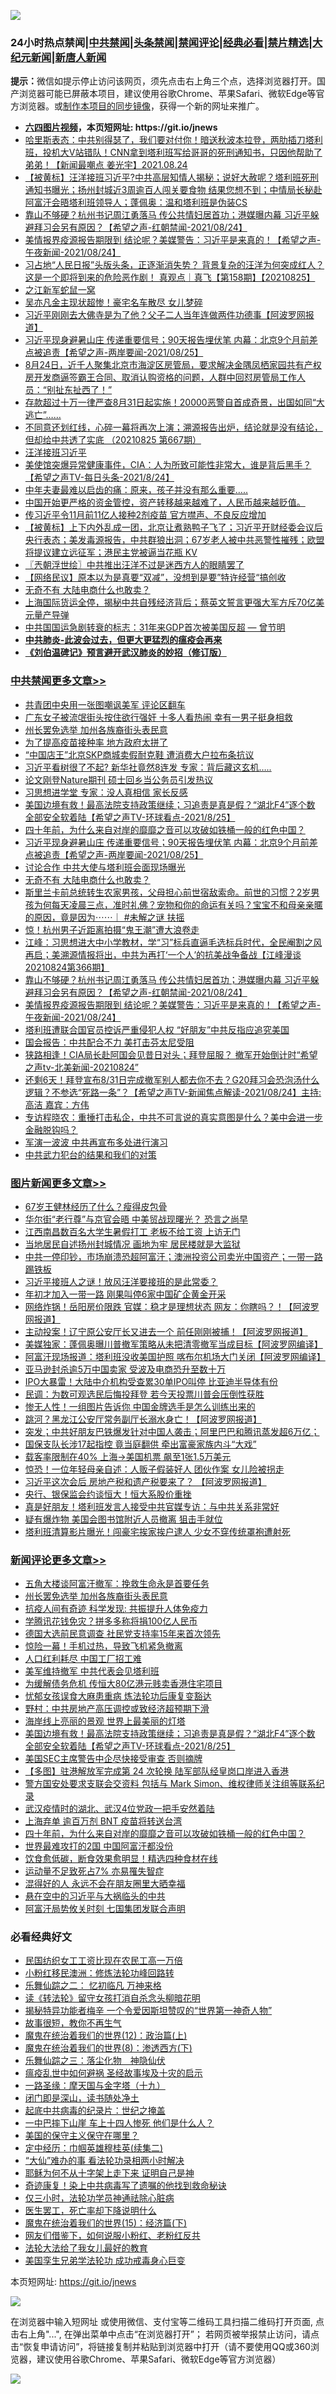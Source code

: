 ![](https://raw.githubusercontent.com/fqnews/bnews/master/64photo/fqnews-qr.jpg)

<div id="tt">
<h3>24小时热点禁闻|<a href="#%E4%B8%AD%E5%85%B1%E7%A6%81%E9%97%BB%E6%9B%B4%E5%A4%9A%E6%96%87%E7%AB%A0">中共禁闻</a>|<a href="#%E5%9B%BE%E7%89%87%E6%96%B0%E9%97%BB%E6%9B%B4%E5%A4%9A%E6%96%87%E7%AB%A0">头条禁闻</a>|<a href="#%E6%96%B0%E9%97%BB%E8%AF%84%E8%AE%BA%E6%9B%B4%E5%A4%9A%E6%96%87%E7%AB%A0">禁闻评论|<a href="#%E5%BF%85%E7%9C%8B%E7%BB%8F%E5%85%B8%E5%A5%BD%E6%96%87">经典必看|<a href="/video.md#%E7%A6%81%E7%89%87%E7%B2%BE%E9%80%89">禁片精选</a>|<a href="https://github.com/fqnews/djy/blob/master/gb/nf1351518.md#1">大纪元新闻</a>|<a href="https://github.com/fqnews/ntdtv/blob/master/gb/prog204.md#1">新唐人新闻</a></h3>
<div><b>提示：</b>微信如提示停止访问该网页，须先点击右上角三个点，选择浏览器打开。国产浏览器可能已屏蔽本项目，建议使用谷歌Chrome、苹果Safari、微软Edge等官方浏览器。或<a href="https://github.com/fqnews/bnews/blob/master/%E5%88%B6%E4%BD%9Cgit%E7%A6%81%E9%97%BB%E9%95%9C%E5%83%8F.md">制作本项目的同步镜像</a>，获得一个新的网址来推广。</div>
<ul>
<li><b><a href="http://d1.bdrive.tk/64.mp4" target="_blank">六四图片视频</a>，本页短网址: https://git.io/jnews</b></li>
<li><a href="/comments/20210825/1612591.md">哈里斯表态：中共别得瑟了，我们要对付你！暗送秋波本拉登，两肋插刀塔利班，投机大V站错队！CNN拿到塔利班写给哥哥的死刑通知书，只因他帮助了弟弟！【新闻最嘲点 姜光宇】2021.08.24</a></li>
<li><a href="/bannedvideo/20210825/1612628.md">【被黄标】汪洋接班习近平?中共高层知情人揭秘；说好大赦呢？塔利班死刑通知书曝光；扬州封城近3周逾百人闯关要食物 结果您想不到；中情局长秘赴阿富汗会晤塔利班领导人；蓬佩奥：温和塔利班是伪装CS</a></li>
<li><a href="/comments/20210825/1612785.md">靠山不够硬？杭州书记周江勇落马  传公共情妇居首功；港媒曝内幕 习近平躲避拜习会另有原因？【希望之声-红朝禁闻-2021/08/24】</a></li>
<li><a href="/comments/20210825/1612780.md">美情报界疫源报告期限到 结论呢？美媒警告：习近平是来真的！【希望之声-午夜新闻-2021/08/24】</a></li>
<li><a href="/bannedvideo/20210825/1612949.md">习占地“人民日报”头版头条，正逐渐消失势？ 背景复杂的汪洋为何突成红人？ 这是一个即将到来的危险恶作剧！ 真观点｜真飞【第158期】【20210825】</a></li>
<li><a href="/baitai/20210825/1612699.md">之江新军蛇鼠一窝</a></li>
<li><a href="/yule/20210825/1612735.md">吴亦凡金主现状超惨！豪宅名车散尽 女儿梦碎</a></li>
<li><a href="/cnnews/20210825/1612831.md">习近平刚刚去大佛寺是为了他？父子二人当年连做两件功德事【阿波罗网报道】</a></li>
<li><a href="/comments/20210825/1613012.md">习近平现身避暑山庄 传递重要信号；90天报告埋伏笔 内幕：北京9个月前差点被追责【希望之声-两岸要闻-2021/08/25】</a></li>
<li><a href="/bannedvideo/20210825/1612854.md">8月24日，近千人聚集北京市海淀区房管局，要求解决金隅凤栖家园共有产权房开发商逼签霸王合同、取消认购资格的问题，人群中回怼房管局工作人员：“别扯东扯西了！”</a></li>
<li><a href="/bannedvideo/20210825/1613058.md">存款超过十万一律严查8月31日起实施！20000恶警自首成奇景，出国如同“大逃亡”……</a></li>
<li><a href="/bannedvideo/20210825/1612909.md">不同意还划红线，心碎一幕将再次上演；溯源报告出炉，结论就是没有结论，但却给中共透了实底 （20210825 第667期）</a></li>
<li><a href="/bannedvideo/20210825/1612787.md">汪洋接班习近平</a></li>
<li><a href="/comments/20210825/1612605.md">美使馆突爆异常健康事件，CIA：人为所致可能性非常大，谁是背后黑手？【希望之声TV-每日头条-2021/8/24】</a></li>
<li><a href="/funmedia/20210825/1612660.md">中年夫妻最难以启齿的痛：原来，孩子并没有那么重要…..</a></li>
<li><a href="/bannedvideo/20210825/1613008.md">中国开始更严格的资金管控，资产转移越来越难了，人民币越来越贬值。</a></li>
<li><a href="/comments/20210825/1612964.md">传习近平令11月前11亿人接种2剂疫苗 官方噤声、不良反应增加</a></li>
<li><a href="/bannedvideo/20210825/1612586.md">【被黄标】上下内外乱成一团，北京让煮熟鸭子飞了；习近平开财经委会议后 央行表态；美发毒源报告，中共群狼出洞；67岁老人被中共恶警性摧残；欧盟将提议建立远征军；港民主党被逼当花瓶  KV</a></li>
<li><a href="/ssgc/20210825/1612738.md">〖兲朝浮世绘〗中共推出汪洋不过是迷西方人的眼睛罢了</a></li>
<li><a href="/baitai/20210825/1612941.md">【网络民议】原本以为是真要“双减”，没想到是要”特许经营“搞创收</a></li>
<li><a href="/cbnews/20210825/1612953.md">无奇不有 大陆电商什么也敢卖？</a></li>
<li><a href="/cnnews/20210825/1613059.md">上海国际货运全停，揭秘中共自残经济背后；蔡英文誓言更强大军方斥70亿美元量产导弹</a></li>
<li><a href="/comments/20210825/1612850.md">中共国国运急剧转衰的标志：31年来GDP首次被美国反超 — 曾节明</a></li>
<li><b><a href="/comments/20200211/1275071.md" target="_blank">中共肺炎-此波会过去，但更大更猛烈的瘟疫会再来</a></b></li>
<li><b><a href="/comments/20200207/1272816.md" target="_blank">《刘伯温碑记》预言避开武汉肺炎的妙招（修订版）</a></b></li>
</ul>
</div>

<div class="catlist">
<h3><a href="/cbnews/" target="_blank">中共禁闻</a><span><a href="/cbnews/" target="_blank" rel="nofollow">更多文章>></a></span></h3>
<ul>
<li><a href="/cbnews/20210826/1613253.md" target="_blank">共青团中央用一张图嘲讽美军 评论区翻车</a></li>
<li><a href="/cbnews/20210826/1613245.md" target="_blank">广东女子被流氓街头按住欲行强奸 十多人看热闹 幸有一男子挺身相救</a></li>
<li><a href="/comments/20210826/1613231.md" target="_blank">州长罢免选举 加州各族裔街头表民意</a></li>
<li><a href="/cbnews/20210826/1613216.md" target="_blank">为了提高疫苗接种率 地方政府太拼了</a></li>
<li><a href="/cbnews/20210826/1613199.md" target="_blank">“中国店王”北京SKP商城卖假耐克鞋 遭消费大户拉布条抗议</a></li>
<li><a href="/cbnews/20210826/1613171.md" target="_blank">习近平看树很了不起? 新华社竟然8连发 专家：背后藏这玄机…..</a></li>
<li><a href="/cbnews/20210826/1613170.md" target="_blank">论文刚登Nature期刊 硕士回乡当公务员引发热议</a></li>
<li><a href="/cbnews/20210826/1613161.md" target="_blank">习思想进学堂 专家：没人真相信 家长反感</a></li>
<li><a href="/comments/20210826/1613151.md" target="_blank">美国边境有救！最高法院支持政策继续；习追责是真是假？“湖北F4”逐个数 全部安全软着陆【希望之声TV-环球看点-2021/8/25】</a></li>
<li><a href="/comments/20210825/1613130.md" target="_blank">四十年前，为什么来自对岸的靡靡之音可以攻破如铁桶一般的红色中国？</a></li>
<li><a href="/comments/20210825/1613012.md" target="_blank">习近平现身避暑山庄 传递重要信号；90天报告埋伏笔 内幕：北京9个月前差点被追责【希望之声-两岸要闻-2021/08/25】</a></li>
<li><a href="/cbnews/20210825/1612982.md" target="_blank">讨论合作 中共大使与塔利班会面现场曝光</a></li>
<li><a href="/cbnews/20210825/1612953.md" target="_blank">无奇不有 大陆电商什么也敢卖？</a></li>
<li><a href="/comments/20210825/1612944.md" target="_blank">斯里兰卡前总统转生农家男孩，父母担心前世宿敌索命。前世的习惯？2岁男孩为何每天凌晨三点，准时礼佛？宠物和你的命运有关吗？宝宝不和母亲亲暱的原因，竟是因为⋯⋯｜ #未解之谜 扶摇</a></li>
<li><a href="/cbnews/20210825/1612792.md" target="_blank">惊！杭州男子近距离拍摄“鬼王潮”遭大浪卷走</a></li>
<li><a href="/cbnews/20210825/1612791.md" target="_blank">江峰：习思想进大中小学教材，学“习”标兵直逼毛选标兵时代，全民阉割之风再启；美溯源情报将出，中共为再打‘一个人’的抗美战争备战【江峰漫谈20210824第366期】</a></li>
<li><a href="/comments/20210825/1612785.md" target="_blank">靠山不够硬？杭州书记周江勇落马  传公共情妇居首功；港媒曝内幕 习近平躲避拜习会另有原因？【希望之声-红朝禁闻-2021/08/24】</a></li>
<li><a href="/comments/20210825/1612780.md" target="_blank">美情报界疫源报告期限到 结论呢？美媒警告：习近平是来真的！【希望之声-午夜新闻-2021/08/24】</a></li>
<li><a href="/cbnews/20210825/1612746.md" target="_blank">塔利班遭联合国官员控诉严重侵犯人权 “好朋友”中共反指应追究美国</a></li>
<li><a href="/cbnews/20210825/1612739.md" target="_blank">国会报告：中共配合不力 美打击芬太尼受阻</a></li>
<li><a href="/comments/20210825/1612724.md" target="_blank">狭路相逢！CIA局长赴阿国会见昔日对头；拜登屈服？ 撤军开始倒计时“希望之声tv-北美新闻-20210824”</a></li>
<li><a href="/comments/20210825/1612634.md" target="_blank">还剩6天！拜登宣布8/31日完成撤军别人都去你不去？G20拜习会恐泡汤什么逻辑？不参选“死路一条”？【希望之声TV-新闻焦点解读-2021/08/24】主持:高洁  嘉宾：方伟</a></li>
<li><a href="/comments/20210825/1612632.md" target="_blank">专访程晓农：重捶打击私企，中共不可言说的真实意图是什么？美中会进一步金融脱钩吗？</a></li>
<li><a href="/cbnews/20210825/1612612.md" target="_blank">军演一波波 中共再宣布多处进行演习</a></li>
<li><a href="/comments/20210825/1612611.md" target="_blank">中共武力犯台的结果和我们的对策</a></li>

</ul>
</div>
<div class="catlist">
<h3><a href="/topimagenews/" target="_blank">图片新闻</a><span><a href="/topimagenews/" target="_blank" rel="nofollow">更多文章>></a></span></h3>
<ul>
<li><a href="/topimagenews/20210826/1613233.md" target="_blank">67岁王健林经历了什么？瘦得皮包骨</a></li>
<li><a href="/topimagenews/20210826/1613193.md" target="_blank">华尔街“老行尊”与京官会晤 中美贸战现曙光？ 恐言之尚早</a></li>
<li><a href="/topimagenews/20210825/1612927.md" target="_blank">江西南昌数百名大学生暑假打工 老板不给工资 上访无门</a></li>
<li><a href="/topimagenews/20210825/1612918.md" target="_blank">当地居民自述扬州封城情况 画地为牢 居民楼就是大监狱</a></li>
<li><a href="/topimagenews/20210824/1612393.md" target="_blank">中共一停印钞，市场崩溃恐超阿富汗；澳洲投资公司卖光中国资产；一带一路踢铁板</a></li>
<li><a href="/topimagenews/20210824/1612385.md" target="_blank">习近平接班人之谜！放风汪洋要接班的是此常委？</a></li>
<li><a href="/topimagenews/20210823/1611841.md" target="_blank">年初才加入一带一路 刚果叫停6家中国矿企黄金开采</a></li>
<li><a href="/topimagenews/20210823/1611626.md" target="_blank">网络炸锅！岳阳房价限跌 官媒：稳才是理想状态 网友：你瞎吗？！【阿波罗网报道】</a></li>
<li><a href="/topimagenews/20210823/1611570.md" target="_blank">主动投案！辽宁原公安厅长又进去一个 前任刚刚被捕！【阿波罗网报道】</a></li>
<li><a href="/topimagenews/20210823/1611464.md" target="_blank">美媒独家：蓬佩奥曝川普撤军策略从未把清零撤军当成目标【阿波罗网编译】</a></li>
<li><a href="/topimagenews/20210823/1611372.md" target="_blank">阿富汗现场报道：塔利班没收美国护照 喀布尔机场大门关闭【阿波罗网编译】</a></li>
<li><a href="/topimagenews/20210823/1611345.md" target="_blank">亚马逊封杀逾5万中国卖家 受波及电商恐升至数十万</a></li>
<li><a href="/topimagenews/20210823/1611344.md" target="_blank">IPO大暴雷！大陆中介机构受查累30单IPO叫停 比亚迪半导体有份</a></li>
<li><a href="/topimagenews/20210823/1611304.md" target="_blank">民调：为数可观选民后悔投拜登 若今天投票川普会压倒性获胜</a></li>
<li><a href="/topimagenews/20210822/1611175.md" target="_blank">惨无人性！一组图片告诉你 中国金牌选手是怎么训练出来的</a></li>
<li><a href="/topimagenews/20210822/1611004.md" target="_blank">跳河？黑龙江公安厅常务副厅长溺水身亡！【阿波罗网报道】</a></li>
<li><a href="/topimagenews/20210821/1610671.md" target="_blank">突发；中共好朋友巴铁爆发针对中国人袭击；阿里巴巴和腾讯蒸发超6万亿；</a></li>
<li><a href="/topimagenews/20210821/1610451.md" target="_blank">国保支队长涉17起指控 竟当庭翻供 牵出富豪家族内斗“大戏”</a></li>
<li><a href="/topimagenews/20210821/1610240.md" target="_blank">载客率限制在40% 上海→美国机票 飙至1张1.5万美元</a></li>
<li><a href="/topimagenews/20210821/1610219.md" target="_blank">惊恐！一位年轻母亲自述：人贩子假装好人 团伙作案 女儿险被拐走</a></li>
<li><a href="/topimagenews/20210820/1609800.md" target="_blank">习近平这次会后 房地产税和遗产税要来了？ 【阿波罗网报道】</a></li>
<li><a href="/topimagenews/20210820/1609738.md" target="_blank">央行、银保监会约谈恒大！恒大系股价重挫</a></li>
<li><a href="/topimagenews/20210820/1609710.md" target="_blank">真是好朋友！塔利班发言人接受中共官媒专访：与中共关系非常好</a></li>
<li><a href="/topimagenews/20210820/1609413.md" target="_blank">疑有爆炸物 美国会图书馆附近人员撤离 狙击手就位</a></li>
<li><a href="/topimagenews/20210819/1609059.md" target="_blank">塔利班清算影片曝光！闯豪宅挨家挨户逮人 少女不穿传统罩袍遭射死</a></li>

</ul>
</div>
<div class="catlist">
<h3><a href="/comments/" target="_blank">新闻评论</a><span><a href="/comments/" target="_blank" rel="nofollow">更多文章>></a></span></h3>
<ul>
<li><a href="/comments/20210826/1613241.md" target="_blank">五角大楼谈阿富汗撤军：挽救生命永是首要任务</a></li>
<li><a href="/comments/20210826/1613231.md" target="_blank">州长罢免选举 加州各族裔街头表民意</a></li>
<li><a href="/comments/20210826/1613228.md" target="_blank">抗疫人间有奇迹 科学发现: 共振提升人体免疫力</a></li>
<li><a href="/comments/20210826/1613227.md" target="_blank">学腾讯花钱免灾？拼多多称将捐100亿人民币</a></li>
<li><a href="/comments/20210826/1613226.md" target="_blank">德国大选前民意调查 社民党支持率15年来首次领先</a></li>
<li><a href="/comments/20210826/1613215.md" target="_blank">惊险一幕！手机过热，导致飞机紧急撤离</a></li>
<li><a href="/comments/20210826/1613206.md" target="_blank">人口红利耗尽 中国工厂招工难</a></li>
<li><a href="/comments/20210826/1613191.md" target="_blank">美军维持撤军 中共代表会见塔利班</a></li>
<li><a href="/comments/20210826/1613186.md" target="_blank">为缓解债务危机 传恒大80亿港元贱卖香港住宅项目</a></li>
<li><a href="/comments/20210826/1613176.md" target="_blank">忧郁女孩误食大麻患重病 炼法轮功后康复变豁达</a></li>
<li><a href="/comments/20210826/1613169.md" target="_blank">野村：中共房地产高压调控或致经济超预期下滑</a></li>
<li><a href="/comments/20210826/1613168.md" target="_blank">海岸线上亮丽的景观 世界上最美丽的灯塔</a></li>
<li><a href="/comments/20210826/1613151.md" target="_blank">美国边境有救！最高法院支持政策继续；习追责是真是假？“湖北F4”逐个数 全部安全软着陆【希望之声TV-环球看点-2021/8/25】</a></li>
<li><a href="/comments/20210826/1613141.md" target="_blank">美国SEC主席警告中企尽快接受审查 否则摘牌</a></li>
<li><a href="/comments/20210826/1613140.md" target="_blank">【多图】驻港解放军完成第 24 次轮换 陆军部队经皇岗口岸进入香港</a></li>
<li><a href="/comments/20210826/1613139.md" target="_blank">警方国安处要求支联会交资料 包括与 Mark Simon、维权律师关注组等联系纪录</a></li>
<li><a href="/comments/20210826/1613138.md" target="_blank">武汉疫情时的湖北、武汉4位党政一把手安然着陆</a></li>
<li><a href="/comments/20210826/1613137.md" target="_blank">上海弃单 逾百万剂 BNT 疫苗将转送台湾</a></li>
<li><a href="/comments/20210825/1613130.md" target="_blank">四十年前，为什么来自对岸的靡靡之音可以攻破如铁桶一般的红色中国？</a></li>
<li><a href="/comments/20210825/1613129.md" target="_blank">世界最难攻打的2国 中国阿富汗都没份</a></li>
<li><a href="/comments/20210825/1613109.md" target="_blank">饮食愈低碳，断食效果愈明显！精选四种食材在线</a></li>
<li><a href="/comments/20210825/1613108.md" target="_blank">运动量不足致死占7% 亦易罹失智症</a></li>
<li><a href="/comments/20210825/1613098.md" target="_blank">混得好的人 永远不会在朋友圈里大晒幸福</a></li>
<li><a href="/comments/20210825/1613097.md" target="_blank">悬在空中的习近平与大祸临头的中共</a></li>
<li><a href="/comments/20210825/1613089.md" target="_blank">阿富汗局势攸关时刻 七国集团发联合声明</a></li>

</ul>
</div>

<div class="catlist">
<h3>必看经典好文</h3>
<ul>
<li><a href="/lifebaike/20200515/1328783.md" target="_blank">民国纺织女工工资比现在农民工高一万倍</a></li>
<li><a href="/aomi/life/20210719/1589642.md" target="_blank">小粉红移民澳洲：修炼法轮功峰回路转</a></li>
<li><a href="/tculture/20170711/790081.md" target="_blank">乐舞仙踪之二： 忆初临凡 万神来格</a></li>
<li><a href="/comments/20190512/1127015.md" target="_blank">读《转法轮》留守女孩打消自杀念头柳暗花明</a></li>
<li><a href="/cnnews/20210317/1506463.md" target="_blank">揭秘特异功能者梅辛 一个令爱因斯坦赞叹的“世界第一神奇人物”</a></li>
<li><a href="/funmedia/20210802/1598610.md" target="_blank">故事很短，教你不再生气</a></li>
<li><a href="/topimagenews/20180601/951286.md" target="_blank">魔鬼在统治着我们的世界(12)：政治篇(上)</a></li>
<li><a href="/topimagenews/20180527/948714.md" target="_blank">魔鬼在统治着我们的世界(8)：渗透西方(下)</a></li>
<li><a href="/tculture/20190101/1056889.md" target="_blank">乐舞仙踪之三：落尘化物　神隐仙伏</a></li>
<li><a href="/comments/20200618/1346823.md" target="_blank">瘟疫乱世中如何避祸 圣经故事埃及十灾的启示</a></li>
<li><a href="/topimagenews/20180327/919935.md" target="_blank">一路圣缘：摩天国与金字塔（十九）</a></li>
<li><a href="/tculture/20200803/1373949.md" target="_blank">闭门即是深山，读书随处净土</a></li>
<li><a href="/comments/20200702/1354076.md" target="_blank">起底中共病毒的纪录片：世纪之掩盖</a></li>
<li><a href="/cbnews/20200611/1343057.md" target="_blank">一中巴摔下山崖 车上十四人惨死 他们是什么人？</a></li>
<li><a href="/lifebaike/20200520/1331379.md" target="_blank">美国的保守主义保守在哪里？</a></li>
<li><a href="/tculture/20161102/608445.md" target="_blank">定中经历：巾帼英雄穆桂英(续集二)</a></li>
<li><a href="/cbnews/20210428/1535533.md" target="_blank">“大仙”难办的事  看法轮功录相两小时解决</a></li>
<li><a href="/ccpdope/20190803/1168965.md" target="_blank">耶稣为何不从十字架上走下来 证明自己是神</a></li>
<li><a href="/topimagenews/20210131/1478453.md" target="_blank">奇迹康复！染上中共病毒写了遗嘱的他找到救命秘诀</a></li>
<li><a href="/health/20170626/780270.md" target="_blank">仅三小时，法轮功学员神通祛除心脏病</a></li>
<li><a href="/sohnews/20150904/445868.md" target="_blank">医生罢工，死亡率却下降说明什么</a></li>
<li><a href="/topimagenews/20180610/955499.md" target="_blank">魔鬼在统治着我们的世界(15)：经济篇(下)</a></li>
<li><a href="/comments/20200712/1359630.md" target="_blank">网友们借鉴下，如何说服小粉红、老粉红反共</a></li>
<li><a href="/cbnews/20200516/1329218.md" target="_blank">法轮大法给了我女儿最好的教育</a></li>
<li><a href="/comments/20210509/1542373.md" target="_blank">美国孪生兄弟学法轮功 成功戒毒身心巨变</a></li>

</ul>
</div>

本页短网址: https://git.io/jnews

![](https://raw.githubusercontent.com/fqnews/bnews/master/64photo/fqnews-qr.jpg)

在浏览器中输入短网址 或使用微信、支付宝等二维码工具扫描二维码打开页面, 点击右上角"...", 在弹出菜单中点击“在浏览器打开”； 若网页被举报禁止访问，请点击“恢复申请访问”，将链接复制并粘贴到浏览器中打开（请不要使用QQ或360浏览器，建议使用谷歌Chrome、苹果Safari、微软Edge等官方浏览器）

![](https://raw.githubusercontent.com/fqnews/bnews/master/64photo/wx.jpg)